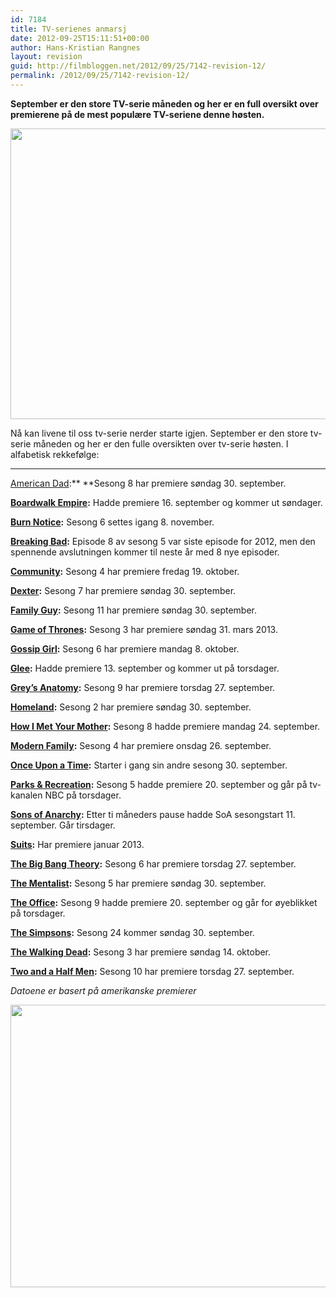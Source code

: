 ```yaml
---
id: 7184
title: TV-serienes anmarsj
date: 2012-09-25T15:11:51+00:00
author: Hans-Kristian Rangnes
layout: revision
guid: http://filmbloggen.net/2012/09/25/7142-revision-12/
permalink: /2012/09/25/7142-revision-12/
---
```

**September er den store TV-serie måneden og her er en full oversikt over premierene på de mest populære TV-seriene denne høsten. <!--more-->**

<a href="http://filmbloggen.net/?attachment_id=7178" rel="attachment wp-att-7178"><img class="alignnone size-large wp-image-7178" src="http://filmbloggen.net/wp-content/uploads//2012/09/lesley-knope-620x465.jpg" alt="" width="620" height="465" /></a>

Nå kan livene til oss tv-serie nerder starte igjen. September er den store tv-serie måneden og her er den fulle oversikten over tv-serie høsten. I alfabetisk rekkefølge:  
****  
[American Dad](http://www.imdb.com/title/tt0397306/):** **Sesong 8 har premiere søndag 30. september.

**[Boardwalk Empire](http://www.imdb.com/title/tt0979432/):** Hadde premiere 16. september og kommer ut søndager.

**[Burn Notice](http://www.imdb.com/title/tt0810788/):** Sesong 6 settes igang 8. november.

**[Breaking Bad](http://www.imdb.com/title/tt0903747/):** Episode 8 av sesong 5 var siste episode for 2012, men den spennende avslutningen kommer til neste år med 8 nye episoder.

**[Community](http://www.imdb.com/title/tt1439629/):** Sesong 4 har premiere fredag 19. oktober.

**[Dexter](http://www.imdb.com/title/tt0773262/):** Sesong 7 har premiere søndag 30. september.

**[Family Guy](http://www.imdb.com/title/tt0182576/):** Sesong 11 har premiere søndag 30. september.

**[Game of Thrones](http://www.imdb.com/title/tt0944947/):** Sesong 3 har premiere søndag 31. mars 2013.

**[Gossip Girl](http://www.imdb.com/title/tt0397442/):** Sesong 6 har premiere mandag 8. oktober.

**[Glee](http://www.imdb.com/title/tt1327801/):** Hadde premiere 13. september og kommer ut på torsdager.

**[Grey&#8217;s Anatomy](http://www.imdb.com/title/tt0413573/):** Sesong 9 har premiere torsdag 27. september.

**[Homeland](http://www.imdb.com/title/tt1796960/):** Sesong 2 har premiere søndag 30. september.

**[How I Met Your Mother](http://www.imdb.com/title/tt0460649/):** Sesong 8 hadde premiere mandag 24. september.

**[Modern Family](http://www.imdb.com/title/tt1442437/):** Sesong 4 har premiere onsdag 26. september.

**[Once Upon a Time](http://www.imdb.com/title/tt1843230/):** Starter i gang sin andre sesong 30. september.

**[Parks & Recreation](http://www.imdb.com/title/tt1266020/):** Sesong 5 hadde premiere 20. september og går på tv-kanalen NBC på torsdager.

**[Sons of Anarchy](http://www.imdb.com/title/tt1266020/):** Etter ti måneders pause hadde SoA sesongstart 11. september. Går tirsdager.

**[Suits](http://www.imdb.com/title/tt1632701/):** Har premiere januar 2013.

**[The Big Bang Theory](http://www.imdb.com/title/tt0898266/):** Sesong 6 har premiere torsdag 27. september.

**[The Mentalist](http://www.imdb.com/title/tt1196946/):** Sesong 5 har premiere søndag 30. september.

**[The Office](http://www.imdb.com/title/tt0386676/):** Sesong 9 hadde premiere 20. september og går for øyeblikket på torsdager.

**[The Simpsons](http://www.imdb.com/title/tt0096697/):** Sesong 24 kommer søndag 30. september.

**[The Walking Dead](http://www.imdb.com/title/tt1520211/):** Sesong 3 har premiere søndag 14. oktober.

**[Two and a Half Men](http://www.imdb.com/title/tt0369179/):** Sesong 10 har premiere torsdag 27. september.

_Datoene er basert på amerikanske premierer_

<a href="http://filmbloggen.net/?attachment_id=7172" rel="attachment wp-att-7172"><img class="alignnone size-large wp-image-7172" src="http://filmbloggen.net/wp-content/uploads//2012/09/boardwalk-empire-season-3-premier-620x452.jpg" alt="" width="620" height="452" /></a>